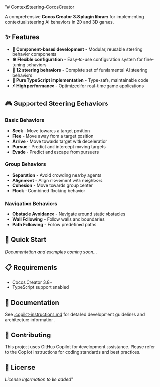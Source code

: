 "# ContextSteering-CocosCreator

A comprehensive **Cocos Creator 3.8 plugin library** for implementing contextual steering AI behaviors in 2D and 3D games.

## ✨ Features

- **🧩 Component-based development** - Modular, reusable steering behavior components
- **⚙️ Flexible configuration** - Easy-to-use configuration system for fine-tuning behaviors  
- **🎯 12 steering behaviors** - Complete set of fundamental AI steering behaviors
- **📘 Pure TypeScript implementation** - Type-safe, maintainable code
- **⚡ High performance** - Optimized for real-time game applications

## 🎮 Supported Steering Behaviors

### Basic Behaviors
- **Seek** - Move towards a target position
- **Flee** - Move away from a target position  
- **Arrive** - Move towards target with deceleration
- **Pursue** - Predict and intercept moving targets
- **Evade** - Predict and escape from pursuers

### Group Behaviors  
- **Separation** - Avoid crowding nearby agents
- **Alignment** - Align movement with neighbors
- **Cohesion** - Move towards group center
- **Flock** - Combined flocking behavior

### Navigation Behaviors
- **Obstacle Avoidance** - Navigate around static obstacles
- **Wall Following** - Follow walls and boundaries
- **Path Following** - Follow predefined paths

## 🚀 Quick Start

*Documentation and examples coming soon...*

## 📋 Requirements

- Cocos Creator 3.8+
- TypeScript support enabled

## 📖 Documentation

See [.copilot-instructions.md](.copilot-instructions.md) for detailed development guidelines and architecture information.

## 🤝 Contributing

This project uses GitHub Copilot for development assistance. Please refer to the Copilot instructions for coding standards and best practices.

## 📄 License

*License information to be added*" 
